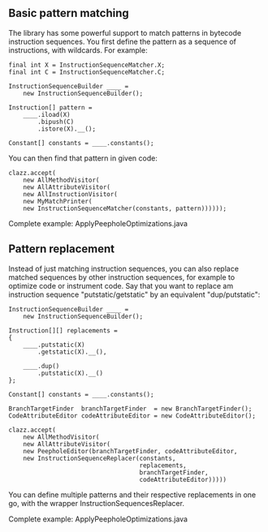 ## Basic pattern matching

The library has some powerful support to match patterns in bytecode
instruction sequences. You first define the pattern as a sequence of
instructions, with wildcards. For example:

    final int X = InstructionSequenceMatcher.X;
    final int C = InstructionSequenceMatcher.C;

    InstructionSequenceBuilder ____ =
        new InstructionSequenceBuilder();

    Instruction[] pattern =
        ____.iload(X)
            .bipush(C)
            .istore(X).__();

    Constant[] constants = ____.constants();

You can then find that pattern in given code:

    clazz.accept(
        new AllMethodVisitor(
        new AllAttributeVisitor(
        new AllInstructionVisitor(
        new MyMatchPrinter(
        new InstructionSequenceMatcher(constants, pattern))))));

Complete example: ApplyPeepholeOptimizations.java

## Pattern replacement

Instead of just matching instruction sequences, you can also replace matched
sequences by other instruction sequences, for example to optimize code or
instrument code. Say that you want to replace am instruction sequence
"putstatic/getstatic" by an equivalent "dup/putstatic":

    InstructionSequenceBuilder ____ =
        new InstructionSequenceBuilder();

    Instruction[][] replacements =
    {
        ____.putstatic(X)
            .getstatic(X).__(),

        ____.dup()
            .putstatic(X).__()
    };

    Constant[] constants = ____.constants();

    BranchTargetFinder  branchTargetFinder  = new BranchTargetFinder();
    CodeAttributeEditor codeAttributeEditor = new CodeAttributeEditor();

    clazz.accept(
        new AllMethodVisitor(
        new AllAttributeVisitor(
        new PeepholeEditor(branchTargetFinder, codeAttributeEditor,
        new InstructionSequenceReplacer(constants,
                                        replacements,
                                        branchTargetFinder,
                                        codeAttributeEditor)))))

You can define multiple patterns and their respective replacements in one go,
with the wrapper InstructionSequencesReplacer.

Complete example: ApplyPeepholeOptimizations.java
